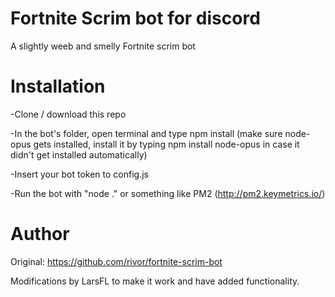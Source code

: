 # Fortnite Scrim bot for discord
A slightly weeb and smelly Fortnite scrim bot

# Installation

-Clone / download this repo

-In the bot's folder, open terminal and type npm install (make sure node-opus gets installed, install it by typing npm install node-opus in case it didn't get installed automatically)

-Insert your bot token to config.js

-Run the bot with "node ." or something like PM2 (http://pm2.keymetrics.io/)

# Author
Original: https://github.com/rivor/fortnite-scrim-bot

Modifications by LarsFL to make it work and have added functionality.
